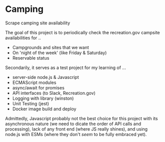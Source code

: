 # Camping
Scrape camping site availability

The goal of this project is to periodically check the recreation.gov campsite availabilities for ..
- Campgrounds and sites that we want
- On 'night of the week' (like Friday & Saturday)
- Reservable status

Secondarily, it serves as a test project for my learning of ...
- server-side node.js & Javascript
- ECMAScript modules
- async/await for promises
- API interfaces (to Slack, Recreation.gov)
- Logging with library (winston)
- Unit Testing (jest)
- Docker image build and deploy

Admittedly, Javascript probably not the best choice for this project with its asynchronous nature (we need to dicate the order of API calls and processing), lack of any front end (where JS really shines), and using node.js with ESMs (where they don't _seem_ to be fully embraced yet).
